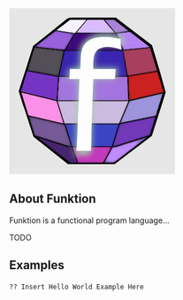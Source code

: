 <img src="https://github.com/Undalevein/Funktion/blob/c9d5854adf0e02323d5054f57243cf65ab835b70/docs/funktion_logo.png">

## About Funktion

Funktion is a functional program language...

TODO

## Examples

```
?? Insert Hello World Example Here
```
